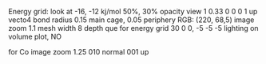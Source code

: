 Energy grid: look at -16, -12 kj/mol 50%, 30% opacity
view 1 0.33 0
0 0 1 up vecto4
bond radius 0.15 main cage, 0.05 periphery
RGB: (220, 68,5)
image zoom 1.1
mesh width 8
depth que for energy grid 30 0 0, -5 -5 -5
lighting on volume plot, NO

for Co image zoom 1.25
010 normal
001 up
